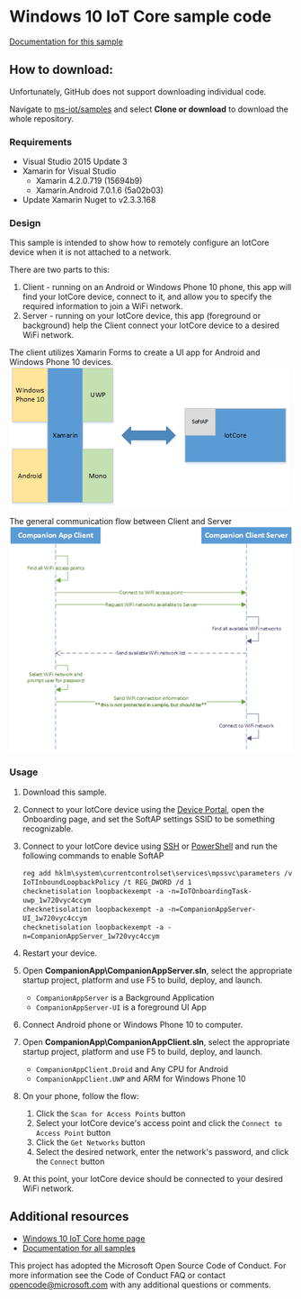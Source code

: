 Windows 10 IoT Core sample code
===============

[Documentation for this sample](https://developer.microsoft.com/en-us/windows/iot/samples/companionapp) 

## How to download:

Unfortunately, GitHub does not support downloading individual code. 

Navigate to [ms-iot/samples](https://github.com/ms-iot/samples) and select **Clone or download** to download the whole repository.

### Requirements

+ Visual Studio 2015 Update 3
+ Xamarin for Visual Studio
    + Xamarin   4.2.0.719 (15694b9)
    + Xamarin.Android   7.0.1.6 (5a02b03)
+ Update Xamarin Nuget to v2.3.3.168

### Design

This sample is intended to show how to remotely configure an IotCore device when it is not attached to a network.  

There are two parts to this:

1. Client - running on an Android or Windows Phone 10 phone, this app will find your IotCore device, connect to it, and allow you to specify the required information to join a WiFi network. 
1. Server - running on your IotCore device, this app (foreground or background) help the Client connect your IotCore device to a desired WiFi network. 

The client utilizes Xamarin Forms to create a UI app for Android and Windows Phone 10 devices.  
![Design](General.png)

The general communication flow between Client and Server 
![Flow](Flow.png)

### Usage

1. Download this sample.
1. Connect to your IotCore device using the [Device Portal](https://developer.microsoft.com/en-us/windows/iot/docs/deviceportal), open the Onboarding page, and set the SoftAP settings SSID to be something recognizable.
1. Connect to your IotCore device using [SSH](https://developer.microsoft.com/en-us/windows/iot/docs/ssh) or [PowerShell](https://developer.microsoft.com/en-us/windows/iot/docs/powershell) and run the following commands to enable SoftAP

    ```
    reg add hklm\system\currentcontrolset\services\mpssvc\parameters /v IoTInboundLoopbackPolicy /t REG_DWORD /d 1
    checknetisolation loopbackexempt -a -n=IoTOnboardingTask-uwp_1w720vyc4ccym
    checknetisolation loopbackexempt -a -n=CompanionAppServer-UI_1w720vyc4ccym
    checknetisolation loopbackexempt -a -n=CompanionAppServer_1w720vyc4ccym
    ```
1. Restart your device.
1. Open **CompanionApp\CompanionAppServer.sln**, select the appropriate startup project, platform and use F5 to build, deploy, and launch.
    + `CompanionAppServer` is a Background Application
    + `CompanionAppServer-UI` is a foreground UI App 
1. Connect Android phone or Windows Phone 10 to computer.
1. Open **CompanionApp\CompanionAppClient.sln**, select the appropriate startup project, platform and use F5 to build, deploy, and launch.
    + `CompanionAppClient.Droid` and Any CPU for Android
    + `CompanionAppClient.UWP` and ARM for Windows Phone 10
1. On your phone, follow the flow:
    1. Click the `Scan for Access Points` button
    1. Select your IotCore device's access point and click the `Connect to Access Point` button
    1. Click the `Get Networks` button
    1. Select the desired network, enter the network's password, and click the `Connect` button
1. At this point, your IotCore device should be connected to your desired WiFi network. 

## Additional resources
* [Windows 10 IoT Core home page](https://developer.microsoft.com/en-us/windows/iot/)
* [Documentation for all samples](https://developer.microsoft.com/en-us/windows/iot/samples)

This project has adopted the Microsoft Open Source Code of Conduct. For more information see the Code of Conduct FAQ or contact opencode@microsoft.com with any additional questions or comments.
